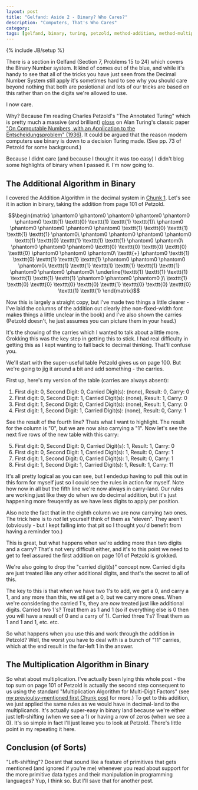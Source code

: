 ```yaml
---
layout: post
title: "Gelfand: Aside 2 - Binary? Who Cares?"
description: "Computers, That's Who Cares"
category: 
tags: [gelfand, binary, turing, petzold, method-addition, method-multiplication]
---
```

{% include JB/setup %}

There is a section in Gelfand (Section 7, Problems 15 to 24) which covers the Binary Number system.  It kind of comes out of the blue, and while it's handy to see that all of the tricks you have just seen from the Decimal Number System still apply it's sometimes hard to see why you should care beyond nothing that both are posiotional and lots of our tricks are based on this rather than on the digits we're allowed to use.

I now care.

Why? Because I'm reading Charles Petzold's "The Annotated Turing" which is pretty much a massive (and brilliant) [gloss]() on Alan Turing's classic paper ["On Computable Numbers, with an Application to the Entscheidungsproblem" (1936)]().  It could be argued that the reason modern computers use binary is down to a decision Turing made.  (See pp. 73 of Petzold for some background.)

Because I didnt care (and because I thought it was too easy) I didn't blog some highlights of binary when I passed it.  I'm now going to.

## The Additional Algorithm in Binary
I covered the Addition Algorithm in the decimal system in [Chunk 1](https://andrewharmellaw.github.io/algebra/2016/11/16/gelfands-algebra-chunk-1-fundamentals).  Let's see it in action in binary, taking the addition from page 101 of Petzold.

$$\begin{matrix} \phantom0 \phantom0 \phantom0 \phantom0 \phantom0 \phantom0 \texttt{1} \texttt{0} \texttt{1} \texttt{1} \texttt{1}\ \phantom0 \phantom0 \phantom0 \phantom0 \phantom0 \texttt{1} \texttt{0} \texttt{1} \texttt{1} \texttt{1} \phantom0\ \phantom0 \phantom0 \phantom0 \phantom0 \texttt{1} \texttt{0} \texttt{1} \texttt{1} \texttt{1} \phantom0 \phantom0\ \phantom0 \phantom0 \phantom0 \texttt{0} \texttt{0} \texttt{0} \texttt{0} \texttt{0} \phantom0 \phantom0 \phantom0\ \texttt{+} \phantom0 \texttt{1} \texttt{0} \texttt{1} \texttt{1} \texttt{1} \phantom0 \phantom0 \phantom0 \phantom0\ \texttt{1} \texttt{1} \texttt{1} \texttt{1} \texttt{1} \texttt{1} \phantom0 \phantom0 \phantom0\
\underline{\texttt{1} \texttt{1} \texttt{1} \texttt{1} \texttt{1} \texttt{1} \phantom0 \phantom0 \phantom0 }\ \texttt{1} \texttt{0} \texttt{0} \texttt{0} \texttt{0} \texttt{1} \texttt{0} \texttt{0} \texttt{0} \texttt{1} \texttt{1} \end{matrix}$$

Now this is largely a straight copy, but I've made two things a little clearer -  I've laid the columns of the addition out clearly (the non-fixed-width font makes things a little unclear in the book) and I've also shown the carries (Petzold doesn't, he just assumes you can picture them in your head.)

It's the showing of the carries which I wanted to talk about a little more.  Grokking this was the key step in getting this to stick.  I had real difficulty in getting this as I kept wanting to fall back to decimal thinking.  That'll confuse you.

We'll start with the super-useful table Petzold gives us on page 100.  But we're going to jig it around a bit and add something - the carries.

First up, here's my version of the table (carries are always absent):

 1. First digit: 0, Second Digit: 0, Carried Digit(s): (none), Result: 0, Carry: 0
 2. First digit: 0, Second Digit: 1, Carried Digit(s): (none), Result: 1, Carry: 0
 3. First digit: 1, Second Digit: 0, Carried Digit(s): (none), Result: 1, Carry: 0
 4. First digit: 1, Second Digit: 1, Carried Digit(s): (none), Result: 0, Carry: 1

See the result of the fourth line?  Thats what I want to highlight.  The result for the column is "0", but we are now also carrying a "1".  Now let's see the next five rows of the new table with this carry:

 5. First digit: 0, Second Digit: 0, Carried Digit(s): 1, Result: 1, Carry: 0
 6. First digit: 0, Second Digit: 1, Carried Digit(s): 1, Result: 0, Carry: 1
 7. First digit: 1, Second Digit: 0, Carried Digit(s): 1, Result: 0, Carry: 1
 8. First digit: 1, Second Digit: 1, Carried Digit(s): 1, Result: 1, Carry: 11

It's all pretty logical as you can see, but I endedup having to pull this out in this form for myself just so I could see the rules in action for myself.  Note how now in all but the fifth line we're now always in carry-land.  Our rules are working just like they do when we do decimal addition, but it's just happening more freuqently as we have less digits to apply per position.

Also note the fact that in the eighth column we are now carrying _two_ ones.  The trick here is to *not* let yourself think of them as "eleven".  They aren't (obviously - but I kept falling into that pit so I thought you'd benefit from having a reminder too.)

This is great, but what happens when we're adding more than two digits and a carry?  That's not very difficult either, and it's to this point we need to get to feel assured the first addition on page 101 of Petzold is grokked.

We're also going to drop the "carried digit(s)" concept now.  Carried digits are just treated like any other additional digits, and that's the secret to all of this.  

The key to this is that when we have two 1's to add, we get a 0, and carry a 1, and any more than this, we stil get a 0, but we carry more ones.  When we're considering the carried 1's, they are _now_ treated just like additional digits.  Carried two 1's? Treat them as 1 and 1 (so if everything else is 0 then you will have a result of 0 and a carry of 1).  Carried three 1's? Treat them as 1 and 1 and 1, etc. etc.

So what happens when you use this and work through the addition in Petzold?  Well, the worst you have to deal with is a bunch of "11" carries, which at the end result in the far-left 1 in the answer.

## The Multiplication Algorithm in Binary
So what about multiplication.  I've actually been lying this whole post - the top sum on page 101 of Petzold is actually the second step consequent to us using the standard "Multiplication Algorithm for Multi-Digit Factors" (see [my previoulsy-mentioned first Chunk post](https://andrewharmellaw.github.io/algebra/2016/11/16/gelfands-algebra-chunk-1-fundamentals) for more.)  To get to this addition, we just applied the same rules as we would have in decimal-land to the multiplicands.  It's actually super-easy in binary land because we're either just left-shifting (when we see a 1) or having a row of zeros (when we see a 0).  It's so simple in fact I'll just leave you to look at Petzold.  There's little point in my repeating it here.

## Conclusion (of Sorts)
"Left-shifting"?  Doesnt that sound like a feature of primitives that gets mentioned (and ignored if you're me) whenever you read about support for the more primitive data types and their manipulation in programming languages?  Yup, I think so.  But I'll save that for another post.